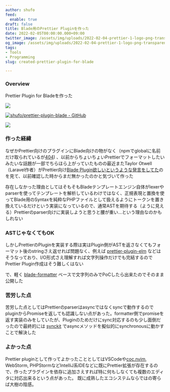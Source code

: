 ```yaml
---
author: shufo
feed:
  enable: true
draft: false
title: Blade用のPrettier Pluginを作った
date: 2022-02-05T00:00:00.000+09:00
twitter_image: /assets/img/uploads/2022-02-04-prettier-1-logo-png-transparent-1.png
og_image: /assets/img/uploads/2022-02-04-prettier-1-logo-png-transparent-1.png
tags:
- Tools
- Programming
slug: created-prettier-plugin-for-blade

---
```

### Overview

Prettier Plugin for Bladeを作った

![](/assets/img/uploads/2022-02-04-prettier-1-logo-png-transparent-1.png)

[![shufo/prettier-plugin-blade - GitHub](https://gh-card.dev/repos/shufo/prettier-plugin-blade.svg)](https://github.com/shufo/prettier-plugin-blade)

![](/assets/img/uploads/2022-02-04-screen-record-from-2022-01-27-20-53-05-2x_0-5-optimized.gif)

### 作った経緯

なぜかPrettier向けのプラグインにBlade向けの物がなく（npmでglobalに名前だけ取られているが[404](https://www.npmjs.com/package/prettier-plugin-blade)) 、以前からちょいちょいPrettierでフォーマットしたいみたいな話題が一部でちらほら上がっていたものの最近またTaylor Otwell（Laravel作者）がPrettier向け[Blade Plugin欲しいというような発言をしてた](https://twitter.com/taylorotwell/status/1486085543960186882)のを見て、以前確認した時からまだ無かったのかと気づいて作った

存在しなかった理由としてはそもそもBladeテンプレートエンジン自体がlexerやparserを使ってテンプレートを解析しているわけではなく、正規表現と置換を使ってBlade用のSyntaxを純粋なPHPファイルとして扱えるようにトークンを置き換えているだけという実装になっているので、通常ASTを期待する（ように見える）Prettierのparser向けに実装しようと思うと腰が重い…という理由なのかもしれない

### ASTじゃなくてもOK

しかしPrettierのPluginを実装する際は実はPlugin側がASTを返さなくてもフォーマット後のstringさえ返せれば問題なく、例えば [prettier-plugin-elm](https://github.com/gicentre/prettier-plugin-elm) などはそうなっており、I/O形式さえ理解すれば文字列操作だけでも完結するのでPrettier Plugin作成はそう難しくはない

で、軽く [blade-formatter](https://github.com/shufo/blade-formatter) ベースで文字列のみでPoCしたら出来たのでそのまま公開した

### 苦労した点

苦労した点としてはPrettierのparserはasyncではなくsyncで動作するのでpluginからPromiseを返しても認識しない点があった。formatter側でpromiseを返す実装のみをしていたが、Pluginのためだけにsync対応するのも少し面倒だったので最終的には [synckit](https://github.com/rx-ts/synckit) でasyncメソッドを擬似的にsynchronousに動かすことで解決した

### よかった点

Prettier pluginとして作ってよかったこととしてはVSCodeや[coc.nvim](https://github.com/neoclide/coc.nvim), WebStorm, PHPStormなどIntelliJ系IDEなどに既にPrettier拡張が存在するので、作ったプラグインを依存に追加さえすれば特に何もしなくても複数のエディタに対応出来るという点があった。 既に成熟したエコシステムならではの寄らば大樹の陰感。